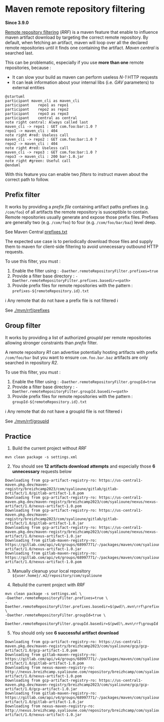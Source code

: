 # Maven remote repository filtering

**Since 3.9.0**

[Remote repository filtering](https://maven.apache.org/resolver/remote-repository-filtering.html) (_RRF_) is a maven feature that enable to influence maven artifact download by targeting the correct remote repository.
By default, when fetching an artifact, maven will loop over all the declared remote repositories until it finds one containing the artifact. _Maven central_ is searched last.

This can be problematic, especially if you use **more than one** remote repositories, because :
* It can slow your build as maven can perform useless _N-1_ HTTP requests
* It can leak information about your internal libs (i.e. _GAV_ parameters) to external entities

```plantuml
@startuml
participant maven_cli as maven_cli
participant    repo1 as repo1
participant    repo2 as repo2
participant    repo3 as repo3
participant    central as central
note right central: Always called last
maven_cli -> repo1 : GET com.foo:bar:1.0 ?
repo1 -> maven_cli : 404
note right #red: Useless call
maven_cli -> repo2 : GET com.foo:bar:1.0 ?
repo2 -> maven_cli : 404
note right #red: Useless call
maven_cli -> repo3 : GET com.foo:bar:1.0 ?
repo3 -> maven_cli : 200 bar-1.0.jar
note right #green: Useful call
@enduml
```

With this feature you can enable two _filters_ to instruct maven about the correct path to follow.

## Prefix filter

It works by providing a _prefix file_ containing artifact paths prefixes (e.g. `/com/foo`) of all artifacts the remote repository is susceptible to contain.
Remote repositories usually generate and expose those prefix files. Prefixes are generally two (e.g. `/com/foo`) to four (e.g. `/com/foo/bar/baz`) level deep.

See Maven Central [prefixes.txt](https://repo.maven.apache.org/maven2/.meta/prefixes.txt)

The expected use case is to periodically download those files and supply them to maven for client-side filtering to avoid unnecessary outbound HTTP requests.

To use this filter, you must :

1. Enable the filter using : `-Daether.remoteRepositoryFilter.prefixes=true`
2. Provide a filter base directory : `-Daether.remoteRepositoryFilter.prefixes.basedir=<path>`
3. Provide prefix files for remote repositories with the pattern : `prefixes-${remoteRepository.id}.txt`

ℹ️ Any remote that do not have a prefix file is not filtered ℹ️

See [./mvn/rrf/prefixes](./.mvn/rrf/prefixes)

## Group filter

It works by providing a list of authorized _groupId_ per remote repositories allowing stronger constraints than _prefix_ filter.

A remote repository _R1_ can advertise potentially hosting artifacts with prefix `/com/foo/bar` but you want to ensure `com.foo.bar.baz` artifacts are only searched in repository _R2_.

To use this filter, you must :

1. Enable the filter using : `-Daether.remoteRepositoryFilter.groupId=true`
2. Provide a filter base directory : `-Daether.remoteRepositoryFilter.groupId.basedir=<path>`
3. Provide prefix files for remote repositories with the pattern : `groupId-${remoteRepository.id}.txt`

ℹ️ Any remote that do not have a groupId file is not filtered ℹ️

See [./mvn/rrf/groupId](./.mvn/rrf/groupId)

## Practice

1. Build the current project without _RRF_

```shell
mvn clean package -s settings.xml
```

2. You should see **12 artifacts download attempts** and especially those **6 unnecessary** requests below

```
Downloading from gcp-artifact-registry-ro: https://us-central1-maven.pkg.dev/maven-registry/breizhcamp2023/com/syalioune/gitlab/gitlab-artifact/1.0/gitlab-artifact-1.0.pom
Downloading from gcp-artifact-registry-ro: https://us-central1-maven.pkg.dev/maven-registry/breizhcamp2023/com/syalioune/nexus/nexus-artifact/1.0/nexus-artifact-1.0.pom
Downloading from gcp-artifact-registry-ro: https://us-central1-maven.pkg.dev/maven-registry/breizhcamp2023/com/syalioune/gitlab/gitlab-artifact/1.0/gitlab-artifact-1.0.jar
Downloading from gcp-artifact-registry-ro: https://us-central1-maven.pkg.dev/maven-registry/breizhcamp2023/com/syalioune/nexus/nexus-artifact/1.0/nexus-artifact-1.0.jar
Downloading from gitlab-maven-registry-ro: https://gitlab.com/api/v4/groups/68997771/-/packages/maven/com/syalioune/nexus/nexus-artifact/1.0/nexus-artifact-1.0.jar
Downloading from gitlab-maven-registry-ro: https://gitlab.com/api/v4/groups/68997771/-/packages/maven/com/syalioune/nexus/nexus-artifact/1.0/nexus-artifact-1.0.pom
```

3. Manually cleanup your local repository `${user.home}/.m2/repository/com/syalioune`

4. Rebuild the current project with _RRF_

```shell
mvn clean package -s settings.xml \
-Daether.remoteRepositoryFilter.prefixes=true \
-Daether.remoteRepositoryFilter.prefixes.basedir=$(pwd)\.mvn\rrf\prefixes \
-Daether.remoteRepositoryFilter.groupId=true \
-Daether.remoteRepositoryFilter.groupId.basedir=$(pwd)\.mvn\rrf\groupId
```

5. You should only see **6 successful artifact download**

```
Downloading from gcp-artifact-registry-ro: https://us-central1-maven.pkg.dev/maven-registry/breizhcamp2023/com/syalioune/gcp/gcp-artifact/1.0/gcp-artifact-1.0.pom
Downloading from gitlab-maven-registry-ro: https://gitlab.com/api/v4/groups/68997771/-/packages/maven/com/syalioune/gitlab/gitlab-artifact/1.0/gitlab-artifact-1.0.pom
Downloading from nexus-maven-registry-ro: http://nexus.breizhcamp.syalioune.com/repository/breizhcamp/com/syalioune/nexus/nexus-artifact/1.0/nexus-artifact-1.0.pom
Downloading from gcp-artifact-registry-ro: https://us-central1-maven.pkg.dev/maven-registry/breizhcamp2023/com/syalioune/gcp/gcp-artifact/1.0/gcp-artifact-1.0.jar
Downloading from gitlab-maven-registry-ro: https://gitlab.com/api/v4/groups/68997771/-/packages/maven/com/syalioune/gitlab/gitlab-artifact/1.0/gitlab-artifact-1.0.jar
Downloading from nexus-maven-registry-ro: http://nexus.breizhcamp.syalioune.com/repository/breizhcamp/com/syalioune/nexus/nexus-artifact/1.0/nexus-artifact-1.0.jar
```
